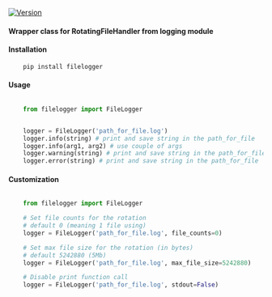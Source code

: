 [![Version](https://img.shields.io/pypi/v/filelogger.svg)](https://pypi.python.org/pypi/filelogger)

#### Wrapper class for RotatingFileHandler from logging module

#### Installation

```sh
    pip install filelogger
```


#### Usage

```python

    from filelogger import FileLogger


    logger = FileLogger('path_for_file.log')
    logger.info(string) # print and save string in the path_for_file
    logger.info(arg1, arg2) # use couple of args
    logger.warning(string) # print and save string in the path_for_file
    logger.error(string) # print and save string in the path_for_file
```

#### Customization

```python

    from filelogger import FileLogger

    # Set file counts for the rotation
    # default 0 (meaning 1 file using)
    logger = FileLogger('path_for_file.log', file_counts=0)

    # Set max file size for the rotation (in bytes)
    # default 5242880 (5Mb)
    logger = FileLogger('path_for_file.log', max_file_size=5242880)

    # Disable print function call
    logger = FileLogger('path_for_file.log', stdout=False)
```
